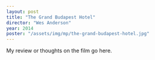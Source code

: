 ```yaml
---
layout: post
title: "The Grand Budapest Hotel"
director: "Wes Anderson"
year: 2014
poster: "/assets/img/mp/the-grand-budapest-hotel.jpg"
---
```


My review or thoughts on the film go here.
